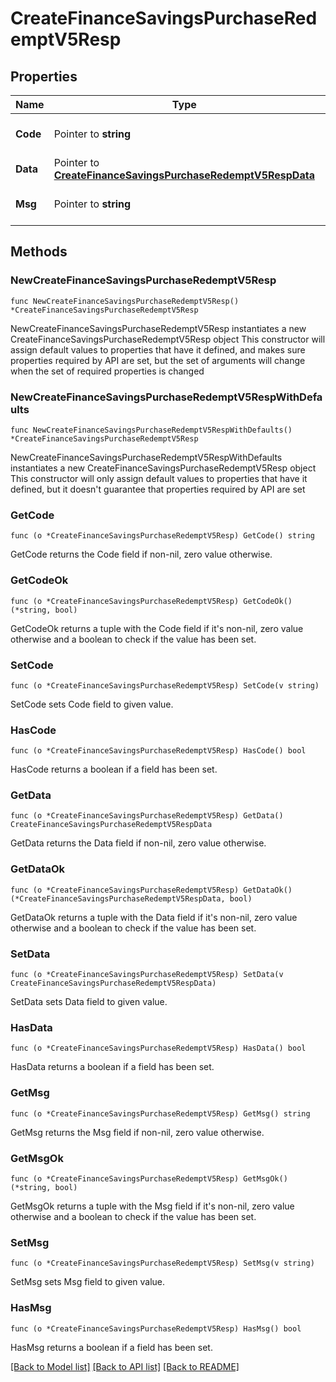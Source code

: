 # CreateFinanceSavingsPurchaseRedemptV5Resp

## Properties

Name | Type | Description | Notes
------------ | ------------- | ------------- | -------------
**Code** | Pointer to **string** |  | [optional] [default to ""]
**Data** | Pointer to [**CreateFinanceSavingsPurchaseRedemptV5RespData**](CreateFinanceSavingsPurchaseRedemptV5RespData.md) |  | [optional] 
**Msg** | Pointer to **string** |  | [optional] [default to ""]

## Methods

### NewCreateFinanceSavingsPurchaseRedemptV5Resp

`func NewCreateFinanceSavingsPurchaseRedemptV5Resp() *CreateFinanceSavingsPurchaseRedemptV5Resp`

NewCreateFinanceSavingsPurchaseRedemptV5Resp instantiates a new CreateFinanceSavingsPurchaseRedemptV5Resp object
This constructor will assign default values to properties that have it defined,
and makes sure properties required by API are set, but the set of arguments
will change when the set of required properties is changed

### NewCreateFinanceSavingsPurchaseRedemptV5RespWithDefaults

`func NewCreateFinanceSavingsPurchaseRedemptV5RespWithDefaults() *CreateFinanceSavingsPurchaseRedemptV5Resp`

NewCreateFinanceSavingsPurchaseRedemptV5RespWithDefaults instantiates a new CreateFinanceSavingsPurchaseRedemptV5Resp object
This constructor will only assign default values to properties that have it defined,
but it doesn't guarantee that properties required by API are set

### GetCode

`func (o *CreateFinanceSavingsPurchaseRedemptV5Resp) GetCode() string`

GetCode returns the Code field if non-nil, zero value otherwise.

### GetCodeOk

`func (o *CreateFinanceSavingsPurchaseRedemptV5Resp) GetCodeOk() (*string, bool)`

GetCodeOk returns a tuple with the Code field if it's non-nil, zero value otherwise
and a boolean to check if the value has been set.

### SetCode

`func (o *CreateFinanceSavingsPurchaseRedemptV5Resp) SetCode(v string)`

SetCode sets Code field to given value.

### HasCode

`func (o *CreateFinanceSavingsPurchaseRedemptV5Resp) HasCode() bool`

HasCode returns a boolean if a field has been set.

### GetData

`func (o *CreateFinanceSavingsPurchaseRedemptV5Resp) GetData() CreateFinanceSavingsPurchaseRedemptV5RespData`

GetData returns the Data field if non-nil, zero value otherwise.

### GetDataOk

`func (o *CreateFinanceSavingsPurchaseRedemptV5Resp) GetDataOk() (*CreateFinanceSavingsPurchaseRedemptV5RespData, bool)`

GetDataOk returns a tuple with the Data field if it's non-nil, zero value otherwise
and a boolean to check if the value has been set.

### SetData

`func (o *CreateFinanceSavingsPurchaseRedemptV5Resp) SetData(v CreateFinanceSavingsPurchaseRedemptV5RespData)`

SetData sets Data field to given value.

### HasData

`func (o *CreateFinanceSavingsPurchaseRedemptV5Resp) HasData() bool`

HasData returns a boolean if a field has been set.

### GetMsg

`func (o *CreateFinanceSavingsPurchaseRedemptV5Resp) GetMsg() string`

GetMsg returns the Msg field if non-nil, zero value otherwise.

### GetMsgOk

`func (o *CreateFinanceSavingsPurchaseRedemptV5Resp) GetMsgOk() (*string, bool)`

GetMsgOk returns a tuple with the Msg field if it's non-nil, zero value otherwise
and a boolean to check if the value has been set.

### SetMsg

`func (o *CreateFinanceSavingsPurchaseRedemptV5Resp) SetMsg(v string)`

SetMsg sets Msg field to given value.

### HasMsg

`func (o *CreateFinanceSavingsPurchaseRedemptV5Resp) HasMsg() bool`

HasMsg returns a boolean if a field has been set.


[[Back to Model list]](../README.md#documentation-for-models) [[Back to API list]](../README.md#documentation-for-api-endpoints) [[Back to README]](../README.md)


